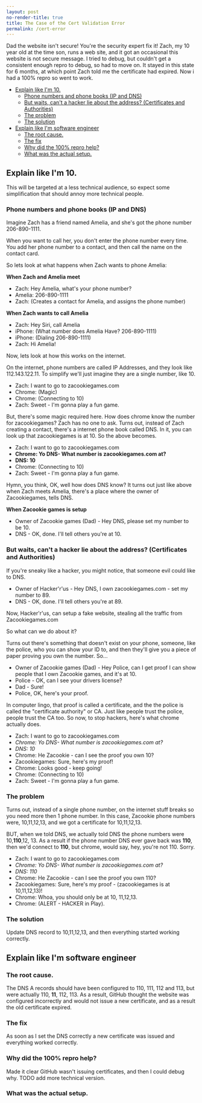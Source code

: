 ```yaml
---
layout: post
no-render-title: true
title: The Case of the Cert Validation Error
permalink: /cert-error
---
```


Dad the website isn't secure! You're the security expert fix it! Zach, my 10 year old at the time son, runs a web site, and it got an occasional this website is not secure message. I tried to debug, but couldn't get a consistent enough repro to debug, so had to move on. It stayed in this state for 6 months, at which point Zach told me the certificate had expired. Now i had a 100% repro so went to work.

<!-- prettier-ignore-start -->
<!-- vim-markdown-toc-start -->

- [Explain like I'm 10.](#explain-like-im-10)
    - [Phone numbers and phone books (IP and DNS)](#phone-numbers-and-phone-books-ip-and-dns)
    - [But waits, can't a hacker lie about the address? (Certificates and Authorities)](#but-waits-cant-a-hacker-lie-about-the-address-certificates-and-authorities)
    - [The problem](#the-problem)
    - [The solution](#the-solution)
- [Explain like I'm software engineer](#explain-like-im-software-engineer)
    - [The root cause.](#the-root-cause)
    - [The fix](#the-fix)
    - [Why did the 100% repro help?](#why-did-the-100-repro-help)
    - [What was the actual setup.](#what-was-the-actual-setup)

<!-- vim-markdown-toc-end -->
<!-- prettier-ignore-end -->

## Explain like I'm 10.

This will be targeted at a less technical audience, so expect some simplification that should annoy more technical people.

### Phone numbers and phone books (IP and DNS)

Imagine Zach has a friend named Amelia, and she's got the phone number 206-890-1111.

When you want to call her, you don't enter the phone number every time. You add her phone number to a contact, and then call the name on the contact card.

So lets look at what happens when Zach wants to phone Amelia:

**When Zach and Amelia meet**

- Zach: Hey Amelia, what's your phone number?
- Amelia: 206-890-1111
- Zach: (Creates a contact for Amelia, and assigns the phone number)

**When Zach wants to call Amelia**

- Zach: Hey Siri, call Amelia
- iPhone: (What number does Amelia Have? 206-890-1111)
- iPhone: (Dialing 206-890-1111)
- Zach: Hi Amelia!

Now, lets look at how this works on the internet.

On the internet, phone numbers are called IP Addresses, and they look like 112.143.122.11. To simplify we'll just imagine they are a single number, like 10.

- Zach: I want to go to zacookiegames.com
- Chrome: (Magic)
- Chrome: (Connecting to 10)
- Zach: Sweet - I'm gonna play a fun game.

But, there's some magic required here. How does chrome know the number for zacookiegames? Zach has no one to ask. Turns out, instead of Zach creating a contact, there's a internet phone book called DNS. In it, you can look up that zacookiegames is at 10. So the above becomes.

- Zach: I want to go to zacookiegames.com
- **Chrome: Yo DNS- What number is zacookiegames.com at?**
- **DNS: 10**
- Chrome: (Connecting to 10)
- Zach: Sweet - I'm gonna play a fun game.

Hymn, you think, OK, well how does DNS know? It turns out just like above when Zach meets Amelia, there's a place where the owner of Zacookiegames, tells DNS.

**When Zacookie games is setup**

- Owner of Zacookie games (Dad) - Hey DNS, please set my number to be 10.
- DNS - OK, done. I'll tell others you're at 10.

### But waits, can't a hacker lie about the address? (Certificates and Authorities)

If you're sneaky like a hacker, you might notice, that someone evil could like to DNS.

- Owner of Hacker'r'us - Hey DNS, I own zacookiegames.com - set my number to 89.
- DNS - OK, done. I'll tell others you're at 89.

Now, Hacker'r'us, can setup a fake website, stealing all the traffic from Zacookiegames.com

So what can we do about it?

Turns out there's something that doesn't exist on your phone, someone, like the police, who you can show your ID to, and then they'll give you a piece of paper proving you own the number. So...

- Owner of Zacookie games (Dad) - Hey Police, can I get proof I can show people that I own Zacookie games, and it's at 10.
- Police - OK, can I see your drivers license?
- Dad - Sure!
- Police, OK, here's your proof.

In computer lingo, that proof is called a certificate, and the the police is called the "certificate authority" or CA. Just like people trust the police, people trust the CA too. So now, to stop hackers, here's what chrome actually does.

- Zach: I want to go to zacookiegames.com
- _Chrome: Yo DNS- What number is zacookiegames.com at?_
- _DNS: 10_
- Chrome: He Zacookie - can I see the proof you own 10?
- Zacookiegames: Sure, here's my proof!
- Chrome: Looks good - keep going!
- Chrome: (Connecting to 10)
- Zach: Sweet - I'm gonna play a fun game.

### The problem

Turns out, instead of a single phone number, on the internet stuff breaks so you need more then 1 phone number. In this case, Zacookie phone numbers were, 10,11,12,13, and we got a certificate for 10,11,12,13.

BUT, when we told DNS, we actually told DNS the phone numbers were 10,**110**,12, 13. As a result if the phone number DNS ever gave back was **110**, then we'd connect to **110**, but chrome, would say, hey, you're not 110. Sorry.

- Zach: I want to go to zacookiegames.com
- _Chrome: Yo DNS- What number is zacookiegames.com at?_
- _DNS: 110_
- Chrome: He Zacookie - can I see the proof you own 110?
- Zacookiegames: Sure, here's my proof - (zacookiegames is at 10,11,12,13)!
- Chrome: Whoa, you should only be at 10, 11,12,13.
- Chrome: (ALERT - HACKER in Play).

### The solution

Update DNS record to 10,11,12,13, and then everything started working correctly.

## Explain like I'm software engineer

### The root cause.

The DNS A records should have been configured to 110, 111, 112 and 113, but were actually 110, **11**, 112, 113. As a result, GitHub thought the website was configured incorrectly and would not issue a new certificate, and as a result the old certificate expired.

### The fix

As soon as I set the DNS correctly a new certificate was issued and everything worked correctly.

### Why did the 100% repro help?

Made it clear GitHub wasn't issuing certificates, and then I could debug why. TODO add more technical version.

### What was the actual setup.
